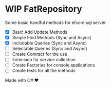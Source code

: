 ﻿# WIP FatRepository

Some basic handful methods for efcore sql server

- [x] Basic Add Update Methods
- [x] Simple Find Methods (Sync and Async)
- [x] Includable Queries (Sync and Async)
- [ ] Selectable Queries (Sync and Async)
- [ ] Create Contract for the use
- [ ] Extension for service collection
- [ ] Create Factories for console applications
- [ ] Create tests for all the methods

Made with C# ❤